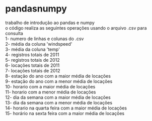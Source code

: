 # pandasnumpy
trabalho de introdução ao pandas e numpy<br>
o código realiza as seguintes operações usando o arquivo .csv para consulta<br>
1- numero de linhas e colunas do .csv<br>
2- média da coluna 'windspeed'<br>
3- média da coluna 'temp'<br>
4- registros totais de 2011<br>
5- registros totais de 2012<br>
6- locações totais de 2011<br>
7- locações totais de 2012<br>
8- estação do ano com a maior média de locações<br>
9- estação do ano com a menor média de locações<br>
10- horario com a maior média de locações<br>
11- horario com a menor média de locações<br>
12- dia da semana com a maior média de locações<br>
13- dia da semana com a menor média de locações<br>
14- horario na quarta feira com a maior média de locações<br>
15- horário na sexta feira com a maior média de locações<br>
